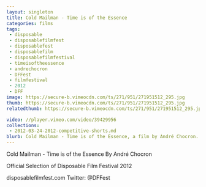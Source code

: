 ```yaml
---
layout: singleton
title: Cold Mailman - Time is of the Essence
categories: films
tags:
 - disposable
 - disposablefilmfest
 - disposablefest
 - disposablefilm
 - disposablefilmfestival
 - timeisoftheessence
 - andrechocron
 - DFFest
 - filmfestival
 - 2012
 - DFF
image: https://secure-b.vimeocdn.com/ts/271/951/271951512_295.jpg
thumb: https://secure-b.vimeocdn.com/ts/271/951/271951512_295.jpg
relatedthumb: https://secure-b.vimeocdn.com/ts/271/951/271951512_295.jpg

video: //player.vimeo.com/video/39429956
collections:
 - 2012-03-24-2012-competitive-shorts.md
blurb: Cold Mailman - Time is of the Essence, a film by André Chocron.
---
```


Cold Mailman - Time is of the Essence
By André Chocron

Official Selection of Disposable Film Festival 2012

disposablefilmfest.com
Twitter: @DFFest